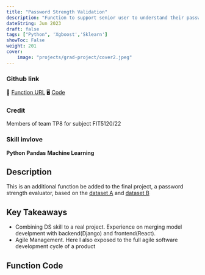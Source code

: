 ```yaml
---
title: "Password Strength Validation"
description: "Function to support senior user to understand their password strength"
dateString: Jun 2023
draft: false
tags: ["Python", 'Xgboost','Sklearn']
showToc: False
weight: 201
cover:
    image: "projects/grad-project/cover2.jpeg"
--- 
```

### Github link
🔗 [Function URL](https://lesterwithhistreasure.de/avoidingscam)
🖥 [Code](https://github.com/HanL1223/fit5120_backend_Django)
### Credit
Members of team TP8 for subject FIT5120/22 

### Skill invlove
**Python** **Pandas** **Machine Learning** 

## Description
This is an additional function be added to the final project, a password strength evaluator, based on the [dataset A](https://www.kaggle.com/datasets/bhavikbb/password-strength-classifier-dataset) and [dataset B](https://www.kaggle.com/datasets/wjburns/common-password-list-rockyoutxt)

## Key Takeaways
- Combining DS skill to a real project. Experience on merging model develpment with backend(Django) and frontend(React).
- Agile Management. Here I also exposed to the full agile software development cycle of a product

## Function Code
```python
